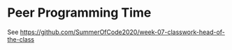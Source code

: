 # Peer Programming Time

See <https://github.com/SummerOfCode2020/week-07-classwork-head-of-the-class>
